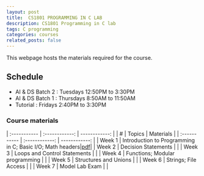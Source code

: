```yaml
---
layout: post
title:  CS1801 PROGRAMMING IN C LAB
description: CS1801 Programming in C lab
tags: C programming
categories: courses
related_posts: false
---
```

This webpage hosts the materials required for the course.

## Schedule
- AI & DS Batch 2 : Tuesdays 12:50PM to 3:30PM
- AI & DS Batch 1 : Thursdays 8:50AM to 11:50AM
- Tutorial : Fridays 2:40PM to 3:30PM

### Course materials
| :----------- | :------------: | ------------: |
| # | Topics | Materials |
| :----------- | :------------: | ------------: |
| Week 1       | Introduction to Programming in C; Basic I/O; Math headers|[pdf](/teaching/)|
| Week 2       | Decision Statements       | |
| Week 3       | Loops and Control Statements | |
| Week 4       | Functions; Modular programming | |
| Week 5       | Structures and Unions | |
| Week 6       | Strings; File Access  | |
| Week 7      | Model Lab Exam  | |
